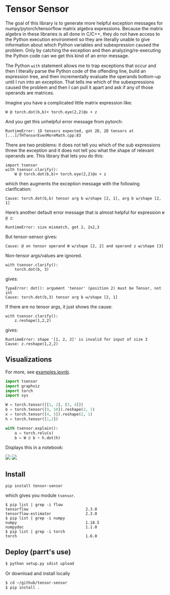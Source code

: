 # Tensor Sensor

The goal of this library is to generate more helpful exception
messages for numpy/pytorch/tensorflow matrix algebra expressions.  Because the
matrix algebra in these libraries is all done in C/C++, they do not
have access to the Python execution environment so they are literally
unable to give information about which Python variables and subexpression caused the problem.  Only by catching the exception and then analyzing/re-executing the Python code can we get this kind of an error message.

The Python `with` statement allows me to trap exceptions that occur
and then I literally parse the Python code of the offending line, build an
expression tree, and then incrementally evaluate the operands
bottom-up until I run into an exception. That tells me which of the
subexpressions caused the problem and then I can pull it apart and
ask if any of those operands are matrices.

Imagine you have a complicated little matrix expression like:

```
W @ torch.dot(b,b)+ torch.eye(2,2)@x + z
```

And you get this unhelpful error message from pytorch:

```
RuntimeError: 1D tensors expected, got 2D, 2D tensors at [...]/THTensorEvenMoreMath.cpp:83
```

There are two problems: it does not tell you which of the sub
expressions threw the exception and it does not tell you what the
shape of relevant operands are.  This library that lets you
do this:

```
import tsensor
with tsensor.clarify():
    W @ torch.dot(b,b)+ torch.eye(2,2)@x + z
```

which then augments the exception message with the following clarification:

```
Cause: torch.dot(b,b) tensor arg b w/shape [2, 1], arg b w/shape [2, 1]
```

Here’s another default error message that is almost helpful for expression `W @ z`:

```
RuntimeError: size mismatch, get 2, 2x2,3
```

But tensor-sensor gives:

```
Cause: @ on tensor operand W w/shape [2, 2] and operand z w/shape [3]
```

Non-tensor args/values are ignored.

```
with tsensor.clarify():
    torch.dot(b, 3)
```

gives:

```
TypeError: dot(): argument 'tensor' (position 2) must be Tensor, not int
Cause: torch.dot(b,3) tensor arg b w/shape [2, 1]
```

If there are no tensor args, it just shows the cause:

```
with tsensor.clarify():
    z.reshape(1,2,2)
```

gives:

```
RuntimeError: shape '[1, 2, 2]' is invalid for input of size 3
Cause: z.reshape(1,2,2)
```

## Visualizations

For more, see [examples.ipynb](testing/examples.ipynb).

```python
import tsensor
import graphviz
import torch
import sys

W = torch.tensor([[1, 2], [3, 4]])
b = torch.tensor([9, 10]).reshape(2, 1)
x = torch.tensor([4, 5]).reshape(2, 1)
h = torch.tensor([1,2])

with tsensor.explain():
    a = torch.relu(x)
    b = W @ b + h.dot(h)
```

Displays this in a notebook:

<img src="images/sample-1.svg">

<img src="images/sample-2.svg">


## Install

```
pip install tensor-sensor
```

which gives you module `tsensor`.

```
$ pip list | grep -i flow
tensorflow                         2.3.0
tensorflow-estimator               2.3.0
$ pip list | grep -i numpy
numpy                              1.18.5
numpydoc                           1.1.0
$ pip list | grep -i torch
torch                              1.6.0
```


## Deploy (parrt's use)

```bash
$ python setup.py sdist upload 
```

Or download and install locally

```bash
$ cd ~/github/tensor-sensor
$ pip install .
```